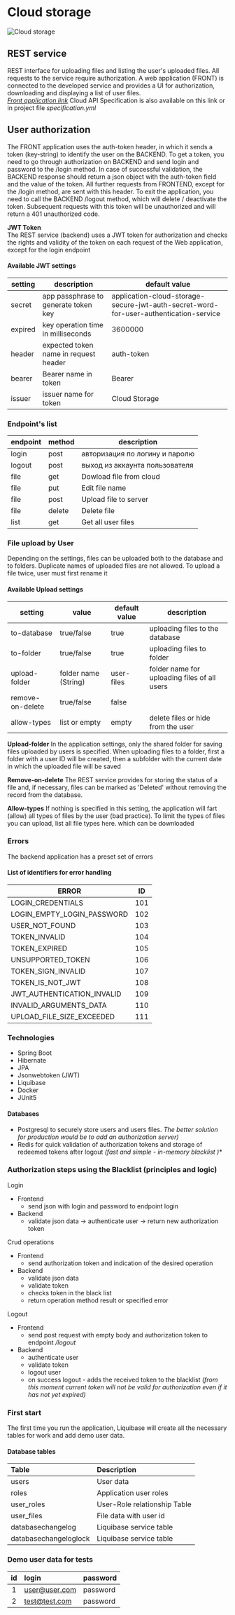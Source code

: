 # Cloud storage  

![Cloud storage](https://wallpapers.com/images/hd/informational-cloud-storage-technology-3d-chart-3vp1xzlt95g64f3x.jpg)


## REST service
REST interface for uploading files and listing the user's uploaded files.
All requests to the service require authorization.
A web application (FRONT) is connected to the developed service and provides a UI for authorization, downloading and displaying a list of user files.  
*[Front application link](https://github.com/netology-code/jd-homeworks/tree/master/diploma/netology-diplom-frontend)* Cloud API Specification is also available on this link or in project file *specification.yml*   


## User authorization
The FRONT application uses the auth-token header, in which it sends a token (key-string) to identify the user on the BACKEND. To get a token, you need to go through authorization on BACKEND and send login and password to the /login method. In case of successful validation, the BACKEND response should return a json object with the auth-token field and the value of the token. All further requests from FRONTEND, except for the /login method, are sent with this header. To exit the application, you need to call the BACKEND /logout method, which will delete / deactivate the token. Subsequent requests with this token will be unauthorized and will return a 401 unauthorized code.

**JWT Token**  
The REST service (backend) uses a JWT token for authorization and checks the rights and validity of the token on each request of the Web application, except for the login endpoint

#### Available JWT settings

| setting | description                           | default value                                                                         |
|---------|---------------------------------------|---------------------------------------------------------------------------------------|
| secret   | app passphrase to generate token key  | application-cloud-storage-secure-jwt-auth-secret-word-for-user-authentication-service |
| expired   | key operation time in milliseconds    | 3600000                                                                               |
| header   | expected token name in request header | auth-token                                                                            |
| bearer   | Bearer name in token                  | Bearer                                                                         |
| issuer   | issuer name for token                 | Cloud Storage                                                                        |


### Endpoint's list
| endpoint | method | description                         |
|----------|--------|--------------------------------|
| login    | post   | авторизация по логину и паролю |
| logout   | post   | выход из аккаунта пользователя |
| file     | get    | Dowload file from cloud        |
| file     | put    | Edit file name                 |
| file     | post   | Upload file to server          |
| file     | delete | Delete file                    |
| list     | get    | Get all user files             |


### File upload by User

Depending on the settings, 
files can be uploaded both to the database and to folders. 
Duplicate names of uploaded files are not allowed. 
To upload a file twice, user must first rename it

####  Available Upload settings
| setting     | value                | default value | description                     |
|-------------|----------------------|---------------|---------------------------------|
| to-database | true/false           | true          | uploading files to the database |
| to-folder   | true/false           | true          | uploading files to folder       |
| upload-folder  | folder name (String) | user-files    |    folder name for uploading files of all users   |
| remove-on-delete  | true/false           | false         |      |
| allow-types | list or empty      | empty         |   delete files or hide from the user   |

**Upload-folder**
In the application settings, only the shared folder for saving files uploaded by users is specified. 
When uploading files to a folder, first a folder with a user ID will be created, then a subfolder with the current date in which the uploaded file will be saved

**Remove-on-delete**
The REST service provides for storing the status of a file and, if necessary, files can be marked as 'Deleted' without removing the record from the database.

**Allow-types**
If nothing is specified in this setting, the application will fart (allow) all types of files by the user (bad practice). To limit the types of files you can upload, list all file types here. which can be downloaded

### Errors
The backend application has a preset set of errors

#### List of identifiers for error handling

| ERROR                      | ID |
|----------------------------|-----|
| LOGIN_CREDENTIALS          | 101 |
| LOGIN_EMPTY_LOGIN_PASSWORD | 102 | 
| USER_NOT_FOUND             | 103 | 
| TOKEN_INVALID              | 104 | 
| TOKEN_EXPIRED              | 105 | 
| UNSUPPORTED_TOKEN          | 106 | 
| TOKEN_SIGN_INVALID         | 107 |
| TOKEN_IS_NOT_JWT           | 108 | 
| JWT_AUTHENTICATION_INVALID | 109 |
| INVALID_ARGUMENTS_DATA     | 110 | 
| UPLOAD_FILE_SIZE_EXCEEDED  | 111 |



### Technologies
- Spring Boot 
- Hibernate
- JPA
- Jsonwebtoken (JWT)
- Liquibase
- Docker
- JUnit5
#### Databases
- Postgresql to securely store users and users files. *The better solution for production would be to add an authorization server)*
- Redis for quick validation of authorization tokens and storage of redeemed tokens after logout *(fast and simple - in-memory blacklist )**

### Authorization steps using the Blacklist (principles and logic)
Login
- Frontend  
  - send json with login and password to endpoint login
- Backend
    - validate json data -> authenticate user -> return new authorization token
  
Crud operations
- Frontend
    - send authorization token and indication of the desired operation
- Backend
  - validate json data
  - validate token 
  - checks token in the black list 
  - return operation method result or specified error

Logout
- Frontend
    - send post request with empty body and authorization token to endpoint */logout*
- Backend
    - authenticate user
    - validate token 
    - logout user 
    - on success logout - adds the received token to the blacklist *(from this moment current token will not be valid for authorization even if it has not yet expired)*

  
### First start
The first time you run the application, 
Liquibase will create all the necessary tables for work and add demo user data.

#### Database tables
| Table                 | Description                  |
|:----------------------|:-----------------------------|
| users                 | User data                    |   
| roles                 | Application user roles       |   
| user_roles            | User-Role relationship Table |   
| user_files            | File data with user id       |   
| databasechangelog     | Liquibase service table      |  
| databasechangeloglock | Liquibase service table      |  


### Demo user data for tests
| id  | login          | password  |
|:---:|:---------------|:----------|
|  1  | user@user.com  | password  |
|  2  | test@test.com  | password  |



